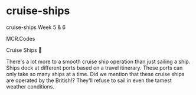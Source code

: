 # cruise-ships
cruise-ships Week 5 &amp; 6

MCR.Codes 

Cruise Ships 🚢

There's a lot more to a smooth cruise ship operation than just sailing a ship. Ships dock at different ports based on a travel itinerary. These ports can only take so many ships at a time. Did we mention that these cruise ships are operated by the British!? They'll refuse to sail in even the tamest weather conditions.
